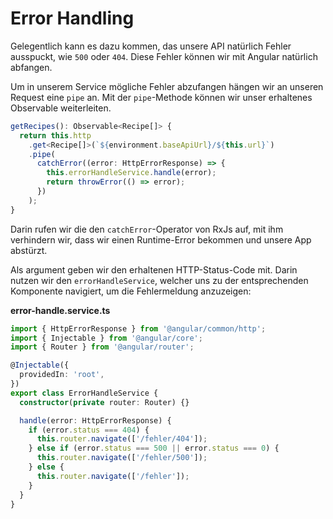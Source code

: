 # Error Handling

Gelegentlich kann es dazu kommen, das unsere API natürlich Fehler ausspuckt, wie `500` oder `404`. Diese Fehler können wir mit Angular natürlich abfangen.

Um in unserem Service mögliche Fehler abzufangen hängen wir an unseren Request eine `pipe` an. Mit der `pipe`-Methode können wir unser erhaltenes Observable weiterleiten.

```Typescript
getRecipes(): Observable<Recipe[]> {
  return this.http
    .get<Recipe[]>(`${environment.baseApiUrl}/${this.url}`)
    .pipe(
      catchError((error: HttpErrorResponse) => {
        this.errorHandleService.handle(error);
        return throwError(() => error);
      })
    );
}
```

Darin rufen wir die den `catchError`-Operator von RxJs auf, mit ihm verhindern wir, dass wir einen Runtime-Error bekommen und unsere App abstürzt.

Als argument geben wir den erhaltenen HTTP-Status-Code mit. Darin nutzen wir den `errorHandleService`, welcher uns zu der entsprechenden Komponente navigiert, um die Fehlermeldung anzuzeigen:

**<path>error-handle.service.ts</path>**

```Typescript
import { HttpErrorResponse } from '@angular/common/http';
import { Injectable } from '@angular/core';
import { Router } from '@angular/router';

@Injectable({
  providedIn: 'root',
})
export class ErrorHandleService {
  constructor(private router: Router) {}

  handle(error: HttpErrorResponse) {
    if (error.status === 404) {
      this.router.navigate(['/fehler/404']);
    } else if (error.status === 500 || error.status === 0) {
      this.router.navigate(['/fehler/500']);
    } else {
      this.router.navigate(['/fehler']);
    }
  }
}
```

